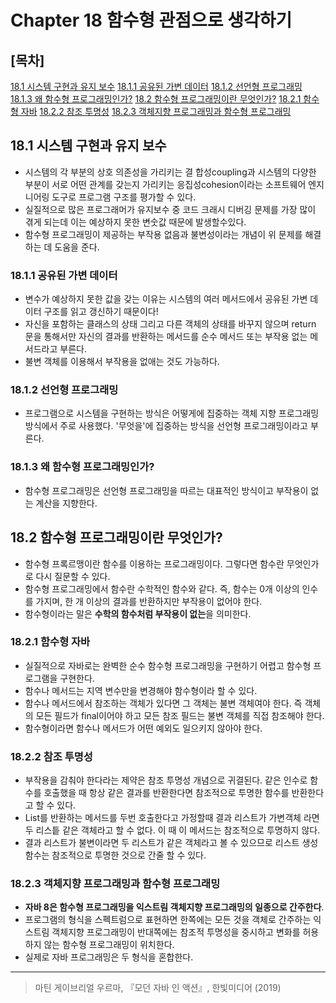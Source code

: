 # Chapter 18 함수형 관점으로 생각하기 
## [목차]
[18.1 시스템 구현과 유지 보수](#181-시스템-구현과-유지-보수) 
[18.1.1 공유된 가변 데이터](#1811-공유된-가변-데이터) 
[18.1.2 선언형 프로그래밍](#1812-선언형-프로그래밍) 
[18.1.3 왜 함수형 프로그래밍인가?](#1813-왜-함수형-프로그래밍인가) 
[18.2 함수형 프로그래밍이란 무엇인가?](#182-함수형-프로그래밍이란-무엇인가) 
[18.2.1 함수형 자바](#1821-함수형-자바) 
[18.2.2 참조 투명성](#1822-참조-투명성) 
[18.2.3 객체지향 프로그래밍과 함수형 프로그래밍](#1823-객체지향-프로그래밍과-함수형-프로그래밍) 


## 18.1 시스템 구현과 유지 보수
- 시스템의 각 부분의 상호 의존성을 가리키는 결 합성coupling과 시스템의 다양한 부분이 서로 어떤 관계를 갖는지 가리키는 응집성cohesion이라는 소프트웨어 엔지니어링 도구로 프로그램 구조를 평가할 수 있다.
- 실질적으로 많은 프로그래머가 유지보수 중 코드 크래시 디버깅 문제를 가장 많이 겪게 되는데 이는 예상하지 못한 변숫값 때문에 발생할수있다.
- 함수형 프로그래밍이 제공하는 부작용 없음과 불변성이라는 개념이 위 문제를 해결하는 데 도움을 준다.
### 18.1.1 공유된 가변 데이터
- 변수가 예상하지 못한 값을 갖는 이유는 시스템의 여러 메서드에서 공유된 가변 데이터 구조를 읽고 갱신하기 때문이다! 
- 자신을 포함하는 클래스의 상태 그리고 다른 객체의 상태를 바꾸지 않으며 return 문을 통해서만 자신의 결과를 반환하는 메서드를 순수 메서드 또는 부작용 없는 메서드라고 부른다.
- 불변 객체를 이용해서 부작용을 없애는 것도 가능하다. 
### 18.1.2 선언형 프로그래밍
- 프로그램으로 시스템을 구현하는 방식은 어떻게에 집중하는 객체 지향 프로그래밍 방식에서 주로 사용했다. '무엇을'에 집중하는 방식을 선언형 프로그래밍이라고 부른다.  
### 18.1.3 왜 함수형 프로그래밍인가?
- 함수형 프로그래밍은 선언형 프로그래밍을 따르는 대표적인 방식이고 부작용이 없는 계산을 지향한다. 
## 18.2 함수형 프로그래밍이란 무엇인가?
- 함수형 프록르맹이란 함수를 이용하는 프로그래밍이다. 그렇다면 함수란 무엇인가로 다시 질문할 수 있다. 
- 함수형 프로그래밍에서 함수란 수학적인 함수와 같다. 즉, 함수는 0개 이상의 인수를 가지며, 한 개 이상의 결과를 반환하지만 부작용이 없어야 한다.
- 함수형이라는 말은 **수학의 함수처럼 부작용이 없는**을 의미한다.

### 18.2.1 함수형 자바
- 실질적으로 자바로는 완벽한 순수 함수형 프로그래밍을 구현하기 어렵고 함수형 프로그램을 구현한다. 
- 함수나 메서드는 지역 변수만을 변경해야 함수형이라 할 수 있다. 
- 함수나 메서드에서 참조하는 객체가 있다면 그 객체는 불변 객체여야 한다. 즉 객체의 모든 필드가 final이어야 하고 모든 참조 필드는 불변 객체를 직접 참조해야 한다. 
- 함수형이라면 함수나 메서드가 어떤 예외도 일으키지 않아야 한다. 
### 18.2.2 참조 투명성
- 부작용을 감춰야 한다라는 제약은 참조 투명성 개념으로 귀결된다. 같은 인수로 함수를 호출했을 때 항상 같은 결과를 반환한다면 참조적으로 투명한 함수를 반환한다고 할 수 있다. 
- List를 반환하는 메서드를 두번 호출한다고 가정할때  결과 리스트가 가변객체 라면 두 리스틑 같은 객체라고 할 수 없다. 이 때 이 메서드는 참조적으로 투명하지 않다. 
- 결과 리스트가 불변이라면 두 리스트가 같은 객체라고 볼 수 있으므로 리스트 생성 함수는 참조적으로 투명한 것으로 간줄 할 수 있다.  
### 18.2.3 객체지향 프로그래밍과 함수형 프로그래밍
- **자바 8은 함수형 프로그래밍을 익스트림 객체지향 프로그래밍의 일종으로 간주한다**.
- 프로그램의 형식을 스펙트럼으로 표현하면 한쪽에는 모든 것을 객체로 간주하는 익스트림 객체지향 프로그래밍이 반대쪽에는 참조적 투명성을 중시하고 변화를 허용하지 않는 함수형 프로그래밍이 위치한다. 
- 실제로 자바 프로그래밍은 두 형식을 혼합한다. 

***
> 마틴 게이브리얼 우르마, 『모던 자바 인 액션』, 한빛미디어 (2019)  
